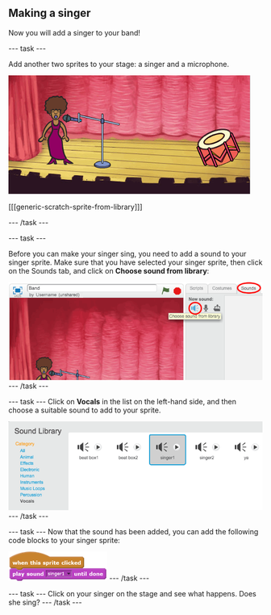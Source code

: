 ## Making a singer

Now you will add a singer to your band!

--- task ---

Add another two sprites to your stage: a singer and a microphone.

![screenshot](images/band-singer-mic.png)

[[[generic-scratch-sprite-from-library]]]

--- /task ---

--- task ---

Before you can make your singer sing, you need to add a sound to your singer sprite. Make sure that you have selected your singer sprite, then click on the Sounds tab, and click on **Choose sound from library**:

![screenshot](images/band-import-sound.png)
--- /task ---

--- task ---
Click on **Vocals** in the list on the left-hand side, and then choose a suitable sound to add to your sprite.

![screenshot](images/band-choose-sound.png)
--- /task ---

--- task ---
Now that the sound has been added, you can add the following code blocks to your singer sprite:

![blocks_1545231190_4210007](images/blocks_1545231190_4210007.png)
--- /task ---

--- task ---
Click on your singer on the stage and see what happens. Does she sing?
--- /task ---
